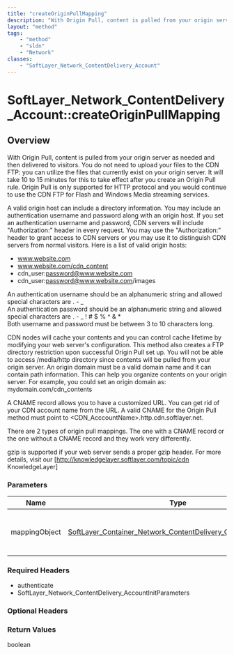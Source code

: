 ```yaml
---
title: "createOriginPullMapping"
description: "With Origin Pull, content is pulled from your origin server as needed and then delivered to visitors. You do not need to... "
layout: "method"
tags:
    - "method"
    - "sldn"
    - "Network"
classes:
    - "SoftLayer_Network_ContentDelivery_Account"
---
```

# SoftLayer_Network_ContentDelivery_Account::createOriginPullMapping
## Overview 
With Origin Pull, content is pulled from your origin server as needed and then delivered to visitors. You do not need to upload your files to the CDN FTP: you can utilize the files that currently exist on your origin server. It will take 10 to 15 minutes for this to take effect after you create an Origin Pull rule. Origin Pull is only supported for HTTP protocol and you would continue to use the CDN FTP for Flash and Windows Media streaming services. 

A valid origin host can include a directory information.  You may include an authentication username and password along with an origin host. If you set an authentication username and password, CDN servers will include "Authorization:" header in every request. You may use the "Authorization:" header to grant access to CDN servers or you may use it to distinguish CDN servers from normal visitors. Here is a list of valid origin hosts: 
* www.website.com
* www.website.com/cdn_content
* cdn_user:password@www.website.com
* cdn_user:password@www.website.com/images


An authentication username should be an alphanumeric string and allowed special characters are . - _<br /> An authentication password should be an alphanumeric string and allowed special characters are . - _ ! # $ % ^ & *<br /> Both username and password must be between 3 to 10 characters long. 

CDN nodes will cache your contents and you can control cache lifetime by modifying your web server's configuration. This method also creates a FTP directory restriction upon successful Origin Pull set up. You will not be able to access /media/http directory since contents will be pulled from your origin server. An origin domain must be a valid domain name and it can contain path information. This can help you organize contents on your origin server. For example, you could set an origin domain as: mydomain.com/cdn_contents 

A CNAME record allows you to have a customized URL. You can get rid of your CDN account name from the URL. A valid CNAME for the Origin Pull method must point to <CDN_AcccountName>.http.cdn.softlayer.net. 

There are 2 types of origin pull mappings.  The one with a CNAME record or the one without a CNAME record and they work very differently. 

gzip is supported if your web server sends a proper gzip header. For more details, visit our [http://knowledgelayer.softlayer.com/topic/cdn KnowledgeLayer] 

### Parameters 
|Name | Type | Description |
| --- | --- | --- |
|mappingObject| <a href='/reference/datatypes/SoftLayer_Container_Network_ContentDelivery_OriginPull_Mapping'>SoftLayer_Container_Network_ContentDelivery_OriginPull_Mapping </a>| An origin pull mapping template object|


### Required Headers
* authenticate
* SoftLayer_Network_ContentDelivery_AccountInitParameters

### Optional Headers

### Return Values
boolean
